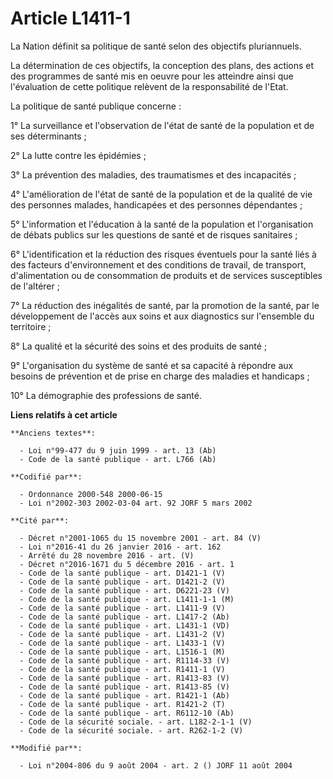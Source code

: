 # Article L1411-1

La Nation définit sa politique de santé selon des objectifs pluriannuels.

La détermination de ces objectifs, la conception des plans, des actions et des programmes de santé mis en oeuvre pour les
atteindre ainsi que l'évaluation de cette politique relèvent de la responsabilité de l'Etat.

La politique de santé publique concerne :

1° La surveillance et l'observation de l'état de santé de la population et de ses déterminants ;

2° La lutte contre les épidémies ;

3° La prévention des maladies, des traumatismes et des incapacités ;

4° L'amélioration de l'état de santé de la population et de la qualité de vie des personnes malades, handicapées et des
personnes dépendantes ;

5° L'information et l'éducation à la santé de la population et l'organisation de débats publics sur les questions de santé et
de risques sanitaires ;

6° L'identification et la réduction des risques éventuels pour la santé liés à des facteurs d'environnement et des conditions
de travail, de transport, d'alimentation ou de consommation de produits et de services susceptibles de l'altérer ;

7° La réduction des inégalités de santé, par la promotion de la santé, par le développement de l'accès aux soins et aux
diagnostics sur l'ensemble du territoire ;

8° La qualité et la sécurité des soins et des produits de santé ;

9° L'organisation du système de santé et sa capacité à répondre aux besoins de prévention et de prise en charge des maladies
et handicaps ;

10° La démographie des professions de santé.

**Liens relatifs à cet article**

	**Anciens textes**:

	  - Loi n°99-477 du 9 juin 1999 - art. 13 (Ab)
	  - Code de la santé publique - art. L766 (Ab)

	**Codifié par**:

	  - Ordonnance 2000-548 2000-06-15
	  - Loi n°2002-303 2002-03-04 art. 92 JORF 5 mars 2002

	**Cité par**:

	  - Décret n°2001-1065 du 15 novembre 2001 - art. 84 (V)
	  - Loi n°2016-41 du 26 janvier 2016 - art. 162
	  - Arrêté du 28 novembre 2016 - art. (V)
	  - Décret n°2016-1671 du 5 décembre 2016 - art. 1
	  - Code de la santé publique - art. D1421-1 (V)
	  - Code de la santé publique - art. D1421-2 (V)
	  - Code de la santé publique - art. D6221-23 (V)
	  - Code de la santé publique - art. L1411-1-1 (M)
	  - Code de la santé publique - art. L1411-9 (V)
	  - Code de la santé publique - art. L1417-2 (Ab)
	  - Code de la santé publique - art. L1431-1 (VD)
	  - Code de la santé publique - art. L1431-2 (V)
	  - Code de la santé publique - art. L1433-1 (V)
	  - Code de la santé publique - art. L1516-1 (M)
	  - Code de la santé publique - art. R1114-33 (V)
	  - Code de la santé publique - art. R1411-1 (V)
	  - Code de la santé publique - art. R1413-83 (V)
	  - Code de la santé publique - art. R1413-85 (V)
	  - Code de la santé publique - art. R1421-1 (Ab)
	  - Code de la santé publique - art. R1421-2 (T)
	  - Code de la santé publique - art. R6112-10 (Ab)
	  - Code de la sécurité sociale. - art. L182-2-1-1 (V)
	  - Code de la sécurité sociale. - art. R262-1-2 (V)

	**Modifié par**:

	  - Loi n°2004-806 du 9 août 2004 - art. 2 () JORF 11 août 2004
